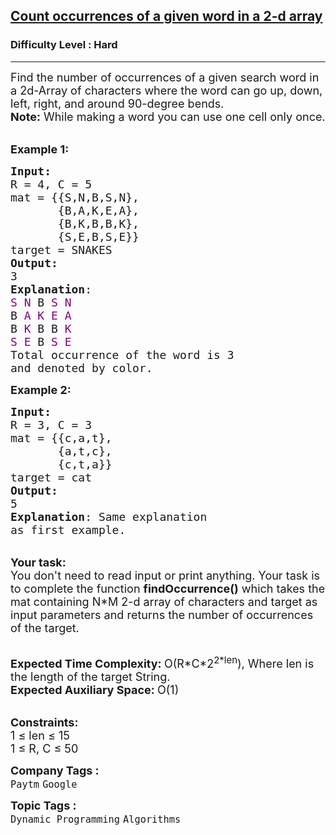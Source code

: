 <h2><a href="https://www.geeksforgeeks.org/problems/count-occurences-of-a-given-word-in-a-2-d-array/1?page=2&category=Dynamic%20Programming&difficulty=Hard&status=unsolved&sortBy=submissions">Count occurrences of a given word in a 2-d array</a></h2><h3>Difficulty Level : Hard</h3><hr><div class="problems_problem_content__Xm_eO"><p><span style="font-size:18px">Find the number of occurrences of a given search word in a 2d-Array of characters where the word can go up, down, left, right, and around 90-degree bends.<br>
<strong>Note:</strong>&nbsp;While making a word you can use one cell only once.</span></p>

<p><br>
<span style="font-size:18px"><strong>Example 1:</strong></span></p>

<pre><span style="font-size:18px"><strong>Input: 
</strong>R = 4, C = 5
mat = {{S,N,B,S,N},
       {B,A,K,E,A},
&nbsp;      {B,K,B,B,K},
       {S,E,B,S,E}}
target = SNAKES
<strong>Output:</strong>
3
<strong>Explanation</strong>: 
<span style="color:#800080">S</span> <span style="color:#800080">N</span> B <span style="color:#800080">S N</span>
B <span style="color:#800080">A K E</span> <span style="color:#800080">A</span>
B <span style="color:#800080">K</span> B B <span style="color:#800080">K</span>
<span style="color:#800080">S E</span> B <span style="color:#800080">S E</span>
Total occurrence of the word is 3
and denoted by color.</span>
</pre>

<p><span style="font-size:18px"><strong>Example 2:</strong></span></p>

<pre><span style="font-size:18px"><strong>Input:</strong>
R = 3, C = 3 
mat = {{c,a,t},
&nbsp;      {a,t,c},
&nbsp;      {c,t,a}}
target = cat
<strong>Output:</strong>
5
<strong>Explanation</strong>: Same explanation
as first example.</span>
</pre>

<p><br>
<span style="font-size:18px"><strong>Your task:</strong><br>
You don't need to read input or print anything. Your task is to complete the function&nbsp;<strong>findOccurrence()</strong>&nbsp;which takes the mat&nbsp;containing N*M 2-d array of characters&nbsp;and target as input parameters and returns the number of occurrences of the target.</span></p>

<p><br>
<span style="font-size:18px"><strong>Expected Time Complexity: </strong>O(R*C*2<sup>2*len</sup>), Where len is the length of the target String.<br>
<strong>Expected Auxiliary Space:&nbsp;</strong>O(1)</span></p>

<p><br>
<span style="font-size:18px"><strong>Constraints:</strong><br>
1 ≤ len&nbsp;≤ 15<br>
1 ≤ R, C&nbsp;≤ 50</span></p>
</div><p><span style=font-size:18px><strong>Company Tags : </strong><br><code>Paytm</code>&nbsp;<code>Google</code>&nbsp;<br><p><span style=font-size:18px><strong>Topic Tags : </strong><br><code>Dynamic Programming</code>&nbsp;<code>Algorithms</code>&nbsp;